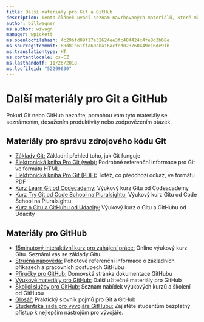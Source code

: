 ```yaml
---
title: Další materiály pro Git a GitHub
description: Tento článek uvádí seznam navrhovaných materiálů, které můžete využít, abyste se naučili správně přispívat na web docs.microsoft.com.
author: billwagner
ms.author: wiwagn
manager: wpickett
ms.openlocfilehash: 4c29bfd09f17e32624ee3fc484424c4fe8d3b68e
ms.sourcegitcommit: 68d81b61ffa60aba16acfed023760449e16de91b
ms.translationtype: HT
ms.contentlocale: cs-CZ
ms.lasthandoff: 11/26/2018
ms.locfileid: "52299630"
---
```

# <a name="additional-git-and-github-resources"></a>Další materiály pro Git a GitHub

Pokud Git nebo GitHub neznáte, pomohou vám tyto materiály se seznámením, dosažením produktivity nebo zodpovězením otázek.

## <a name="git-source-control-resources"></a>Materiály pro správu zdrojového kódu Git

- [Základy Git:](https://go.microsoft.com/fwlink/?linkid=853939) Základní přehled toho, jak Git funguje
- [Elektronická kniha Pro Git (web):](https://go.microsoft.com/fwlink/?linkid=853940) Podrobné referenční informace pro Git ve formátu HTML
- [Elektronická kniha Pro Git (PDF):](https://progit2.s3.amazonaws.com/en/2016-03-22-f3531/progit-en.1084.pdf) Totéž, co předchozí odkaz, ve formátu PDF
- [Kurz Learn Git od Codecademy:](https://www.codecademy.com/learn/learn-git) Výukový kurz Gitu od Codeacademy
- [Kurz Try Git od Code School na Pluralsightu:](https://www.pluralsight.com/courses/code-school-git-real) Výukový kurz Gitu od Code School na Pluralsightu
- [Kurz o Gitu a GitHubu od Udacity:](https://www.udacity.com/course/how-to-use-git-and-github--ud775) Výukový kurz o Gitu a GitHubu od Udacity

## <a name="github-resources"></a>Materiály pro GitHub

- [15minutový interaktivní kurz pro zahájení práce:](https://try.github.io/) Online výukový kurz Gitu. Seznámí vás se základy Gitu.
- [Stručná nápověda:](https://go.microsoft.com/fwlink/?linkid=853941) Pohotové referenční informace o základních příkazech a pracovních postupech GitHubu
- [Příručky pro GitHub:](https://guides.github.com/) Domovská stránka dokumentace GitHubu
- [Výukové materiály pro GitHub:](https://help.github.com/articles/git-and-github-learning-resources/) Další užitečné materiály pro GitHub
- [Školicí služby pro GitHub:](https://services.github.com/training/) Seznam nabídek výukových kurzů a školení od GitHubu
- [Glosář:](https://help.github.com/articles/github-glossary) Praktický slovník pojmů pro Git a GitHub
- [Studentská sada pro vývojáře GitHubu:](https://education.github.com/pack) Zajistěte studentům bezplatný přístup k nejlepším nástrojům pro vývojáře.
